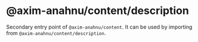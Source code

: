 # @axim-anahnu/content/description

Secondary entry point of `@axim-anahnu/content`. It can be used by importing from `@axim-anahnu/content/description`.
